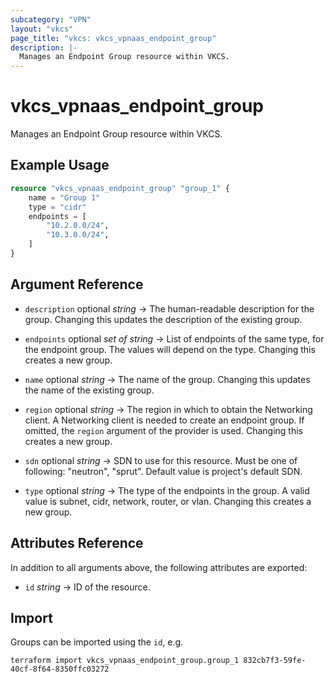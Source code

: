 ```yaml
---
subcategory: "VPN"
layout: "vkcs"
page_title: "vkcs: vkcs_vpnaas_endpoint_group"
description: |-
  Manages an Endpoint Group resource within VKCS.
---
```


# vkcs_vpnaas_endpoint_group

Manages an Endpoint Group resource within VKCS.

## Example Usage
```terraform
resource "vkcs_vpnaas_endpoint_group" "group_1" {
	name = "Group 1"
	type = "cidr"
	endpoints = [
		"10.2.0.0/24",
		"10.3.0.0/24",
	]
}
```
## Argument Reference
- `description` optional *string* &rarr;  The human-readable description for the group. Changing this updates the description of the existing group.

- `endpoints` optional *set of* *string* &rarr;  List of endpoints of the same type, for the endpoint group. The values will depend on the type. Changing this creates a new group.

- `name` optional *string* &rarr;  The name of the group. Changing this updates the name of the existing group.

- `region` optional *string* &rarr;  The region in which to obtain the Networking client. A Networking client is needed to create an endpoint group. If omitted, the `region` argument of the provider is used. Changing this creates a new group.

- `sdn` optional *string* &rarr;  SDN to use for this resource. Must be one of following: "neutron", "sprut". Default value is project's default SDN.

- `type` optional *string* &rarr;  The type of the endpoints in the group. A valid value is subnet, cidr, network, router, or vlan. Changing this creates a new group.


## Attributes Reference
In addition to all arguments above, the following attributes are exported:
- `id` *string* &rarr;  ID of the resource.



## Import

Groups can be imported using the `id`, e.g.

```shell
terraform import vkcs_vpnaas_endpoint_group.group_1 832cb7f3-59fe-40cf-8f64-8350ffc03272
```
